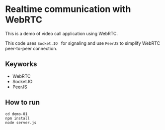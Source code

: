 # Realtime communication with WebRTC

This is a demo of video call application using WebRTC.

This code uses `Socket.IO ` for signaling and use `PeerJS` to simplify WebRTC peer-to-peer connection.


## Keyworks
* WebRTC
* Socket.IO
* PeerJS


## How to run

```
cd demo-01
npm install
node server.js
```
